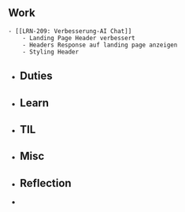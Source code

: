 ## Work
	- [[LRN-209: Verbesserung-AI Chat]]
		- Landing Page Header verbessert
		- Headers Response auf landing page anzeigen
		- Styling Header
- ## Duties
- ## Learn
- ## TIL
- ## Misc
- ## Reflection
-